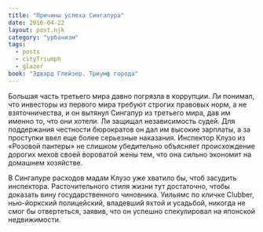 ```yaml
---
title: "Причины успеха Сингапура"
date: 2016-04-22
layout: post.njk
category: "урбанизм"
tags:
  - posts
  - cityTriumph
  - glazer
book: "Эдвард Глейзер. Триумф города"
---
```


Большая часть третьего мира давно погрязла в коррупции. Ли понимал, что инвесторы из первого мира требуют строгих правовых норм, а не взяточничества, и он вытянул Сингапур из третьего мира, дав им именно то, что они хотели. Ли защищал независимость судей. Для поддержания честности бюрократов он дал им высокие зарплаты, а за проступки ввел еще более серьезные наказания. Инспектор Клузо из «Розовой пантеры» не слишком убедительно объясняет происхождение дорогих мехов своей вороватой жены тем, что она сильно экономит на домашнем хозяйстве.

В Сингапуре расходов мадам Клузо уже хватило бы, чтоб засудить инспектора. Расточительного стиля жизни тут достаточно, чтобы доказать вину государственного чиновника. Уильямс по кличке Clubber, нью-йоркский полицейский, владевший яхтой и усадьбой, никогда не смог бы отвертеться, заявив, что он успешно спекулировал на японской недвижимости.
